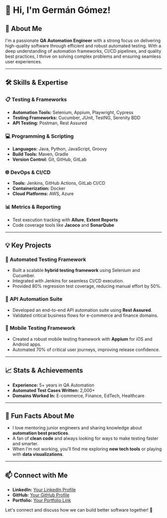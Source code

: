 # 👋 Hi, I'm Germán Gómez!

## 🚀 About Me
I'm a passionate **QA Automation Engineer** with a strong focus on delivering high-quality software through efficient and robust automated testing. With a deep understanding of automation frameworks, CI/CD pipelines, and quality best practices, I thrive on solving complex problems and ensuring seamless user experiences.

---

## 🛠️ Skills & Expertise
### 📋 **Testing & Frameworks**
- **Automation Tools:** Selenium, Appium, Playwright, Cypress
- **Testing Frameworks:** Cucumber, JUnit, TestNG, Serenity BDD
- **API Testing:** Postman, Rest Assured

### 💻 **Programming & Scripting**
- **Languages:** Java, Python, JavaScript, Groovy
- **Build Tools:** Maven, Gradle
- **Version Control:** Git, GitHub, GitLab

### 🌐 **DevOps & CI/CD**
- **Tools:** Jenkins, GitHub Actions, GitLab CI/CD
- **Containerization:** Docker
- **Cloud Platforms:** AWS, Azure

### 📊 **Metrics & Reporting**
- Test execution tracking with **Allure**, **Extent Reports**
- Code coverage tools like **Jacoco** and **SonarQube**

---

## 💡 Key Projects
### 🌟 **Automated Testing Framework**
- Built a scalable **hybrid testing framework** using Selenium and Cucumber.
- Integrated with Jenkins for seamless CI/CD execution.
- Provided 80% regression test coverage, reducing manual effort by 50%.

### 🚀 **API Automation Suite**
- Developed an end-to-end API automation suite using **Rest Assured**.
- Validated critical business flows for e-commerce and finance domains.

### 📱 **Mobile Testing Framework**
- Created a robust mobile testing framework with **Appium** for iOS and Android apps.
- Automated 70% of critical user journeys, improving release confidence.

---

## 📈 Stats & Achievements
- **Experience:** 5+ years in QA Automation
- **Automated Test Cases Written:** 2,000+
- **Domains Worked In:** E-commerce, Finance, EdTech, Healthcare

---

## 🌟 Fun Facts About Me
- I love mentoring junior engineers and sharing knowledge about **automation best practices**.
- A fan of **clean code** and always looking for ways to make testing faster and smarter.
- When I'm not working, you'll find me exploring **new tech tools** or playing with **data visualizations**.

---

## 📫 Connect with Me
- **LinkedIn:** [Your LinkedIn Profile](#)
- **GitHub:** [Your GitHub Profile](#)
- **Portfolio:** [Your Portfolio Link](#)

Let's connect and discuss how we can build better software together! 🚀
